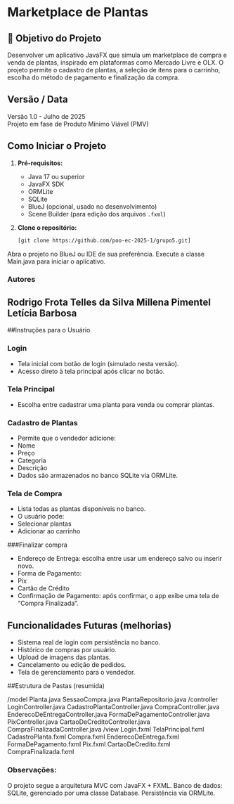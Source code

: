 # Marketplace de Plantas

## 📝 Objetivo do Projeto
Desenvolver um aplicativo JavaFX que simula um marketplace de compra e venda de plantas, inspirado em plataformas como Mercado Livre e OLX. O projeto permite o cadastro de plantas, a seleção de itens para o carrinho, escolha do método de pagamento e finalização da compra.

## Versão / Data
Versão 1.0 - Julho de 2025  
Projeto em fase de Produto Mínimo Viável (PMV)

## Como Iniciar o Projeto

1. **Pré-requisitos:**
   - Java 17 ou superior
   - JavaFX SDK
   - ORMLite
   - SQLite
   - BlueJ (opcional, usado no desenvolvimento)
   - Scene Builder (para edição dos arquivos `.fxml`)

2. **Clone o repositório:**
   ```bash
   [git clone https://github.com/poo-ec-2025-1/grupo5.git]
Abra o projeto no BlueJ ou IDE de sua preferência.
Execute a classe Main.java para iniciar o aplicativo.

### Autores

Rodrigo Frota Telles da Silva
Millena Pimentel
Letícia Barbosa
---
##Instruções para o Usuário

### Login
- Tela inicial com botão de login (simulado nesta versão).
- Acesso direto à tela principal após clicar no botão.
### Tela Principal
- Escolha entre cadastrar uma planta para venda ou comprar plantas.

### Cadastro de Plantas
- Permite que o vendedor adicione:
- Nome
- Preço
- Categoria
- Descrição
- Dados são armazenados no banco SQLite via ORMLite.

### Tela de Compra
- Lista todas as plantas disponíveis no banco.
- O usuário pode:
- Selecionar plantas
- Adicionar ao carrinho

###Finalizar compra
- Endereço de Entrega: escolha entre usar um endereço salvo ou inserir novo.
- Forma de Pagamento:
- Pix
- Cartão de Crédito
- Confirmação de Pagamento: após confirmar, o app exibe uma tela de “Compra Finalizada”.

## Funcionalidades Futuras (melhorias)

- Sistema real de login com persistência no banco.
- Histórico de compras por usuário.
- Upload de imagens das plantas.
- Cancelamento ou edição de pedidos.
- Tela de gerenciamento para o vendedor.

##Estrutura de Pastas (resumida)

/model
    Planta.java
    SessaoCompra.java
    PlantaRepositorio.java
/controller
    LoginController.java
    CadastroPlantaController.java
    CompraController.java
    EnderecoDeEntregaController.java
    FormaDePagamentoController.java
    PixController.java
    CartaoDeCreditoController.java
    CompraFinalizadaController.java
/view
    Login.fxml
    TelaPrincipal.fxml
    CadastroPlanta.fxml
    Compra.fxml
    EnderecoDeEntrega.fxml
    FormaDePagamento.fxml
    Pix.fxml
    CartaoDeCredito.fxml
    CompraFinalizada.fxml

### Observações:

O projeto segue a arquitetura MVC com JavaFX + FXML.
Banco de dados: SQLite, gerenciado por uma classe Database.
Persistência via ORMLite.
